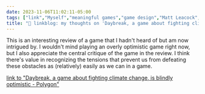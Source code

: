 ```yaml
---
date: 2023-11-06T11:02:11-05:00
tags: ["link","Myself","meaningful games","game design","Matt Leacock","board games","tabletop games","Daybreak","LIS 618"]
title: "🔗 linkblog: my thoughts on 'Daybreak, a game about fighting climate change, is blindly optimistic - Polygon'"
---
```

This is an interesting review of a game that I hadn't heard of but am now intrigued by. I wouldn't mind playing an overly optimistic game right now, but I also appreciate the central critique of the game in the review. I think there's value in recognizing the tensions that prevent us from defeating these obstacles as (relatively) easily as we can in a game.

[link to "Daybreak, a game about fighting climate change, is blindly optimistic - Polygon"](https://www.polygon.com/23944065/daybreak-board-game-review)